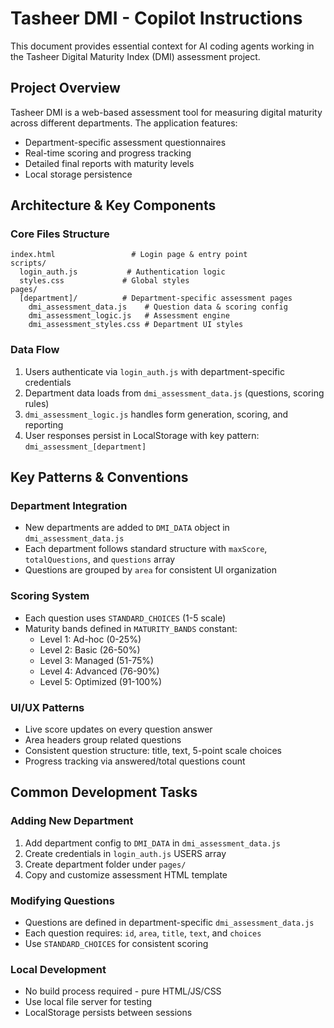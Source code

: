 # Tasheer DMI - Copilot Instructions

This document provides essential context for AI coding agents working in the Tasheer Digital Maturity Index (DMI) assessment project.

## Project Overview

Tasheer DMI is a web-based assessment tool for measuring digital maturity across different departments. The application features:
- Department-specific assessment questionnaires
- Real-time scoring and progress tracking
- Detailed final reports with maturity levels
- Local storage persistence

## Architecture & Key Components

### Core Files Structure
```
index.html                 # Login page & entry point
scripts/
  login_auth.js           # Authentication logic
  styles.css             # Global styles
pages/
  [department]/          # Department-specific assessment pages
    dmi_assessment_data.js    # Question data & scoring config
    dmi_assessment_logic.js   # Assessment engine
    dmi_assessment_styles.css # Department UI styles
```

### Data Flow
1. Users authenticate via `login_auth.js` with department-specific credentials
2. Department data loads from `dmi_assessment_data.js` (questions, scoring rules)
3. `dmi_assessment_logic.js` handles form generation, scoring, and reporting
4. User responses persist in LocalStorage with key pattern: `dmi_assessment_[department]`

## Key Patterns & Conventions

### Department Integration
- New departments are added to `DMI_DATA` object in `dmi_assessment_data.js`
- Each department follows standard structure with `maxScore`, `totalQuestions`, and `questions` array
- Questions are grouped by `area` for consistent UI organization

### Scoring System
- Each question uses `STANDARD_CHOICES` (1-5 scale)
- Maturity bands defined in `MATURITY_BANDS` constant:
  - Level 1: Ad-hoc (0-25%)
  - Level 2: Basic (26-50%)
  - Level 3: Managed (51-75%)
  - Level 4: Advanced (76-90%)
  - Level 5: Optimized (91-100%)

### UI/UX Patterns
- Live score updates on every question answer
- Area headers group related questions
- Consistent question structure: title, text, 5-point scale choices
- Progress tracking via answered/total questions count

## Common Development Tasks

### Adding New Department
1. Add department config to `DMI_DATA` in `dmi_assessment_data.js`
2. Create credentials in `login_auth.js` USERS array
3. Create department folder under `pages/`
4. Copy and customize assessment HTML template

### Modifying Questions
- Questions are defined in department-specific `dmi_assessment_data.js`
- Each question requires: `id`, `area`, `title`, `text`, and `choices`
- Use `STANDARD_CHOICES` for consistent scoring

### Local Development
- No build process required - pure HTML/JS/CSS
- Use local file server for testing
- LocalStorage persists between sessions